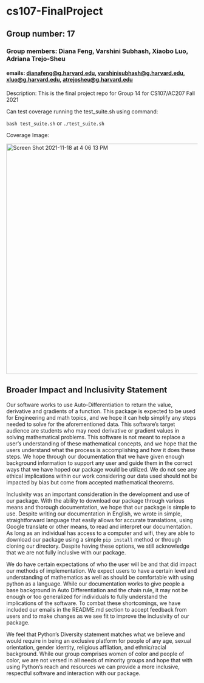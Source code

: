 # cs107-FinalProject
## Group number: 17

### Group members: Diana Feng, Varshini Subhash, Xiaobo Luo, Adriana Trejo-Sheu
#### emails: dianafeng@g.harvard.edu, varshinisubhash@g.harvard.edu, xluo@g.harvard.edu, atrejosheu@g.harvard.edu

Description: This is the final project repo for Group 14 for CS107/AC207 Fall 2021

Can test coverage running the test_suite.sh using command:  

`bash test_suite.sh`
or
`./test_suite.sh`


Coverage Image: 

<img width="605" alt="Screen Shot 2021-11-18 at 4 06 13 PM" src="https://user-images.githubusercontent.com/89878381/142497194-47a0c252-f784-40dd-878e-052a8f56c5ad.png">



## Broader Impact and Inclusivity Statement

Our software works to use Auto-Differentiation to return the value, derivative and gradients of a function. This package is expected to be used for Engineering and math topics, and we hope it can help simplify any steps needed to solve for the aforementioned data. This software’s target audience are students who may need derivative or gradient values in solving mathematical problems.  This software is not meant to replace a user’s understanding of these mathematical concepts, and we hope that the users understand what the process is accomplishing and how it does these steps. We hope through our documentation that we have given enough background information to support any user and guide them in the correct ways that we have hoped our package would be utilized. We do not see any ethical implications within our work considering our data used should not be impacted by bias but come from accepted mathematical theorems.

Inclusivity was an important consideration in the development and use of our package. With the ability to download our package through various means and thorough documentation, we hope that our package is simple to use. Despite writing our documentation in English, we wrote in simple, straightforward language that easily allows for accurate translations, using Google translate or other means, to read and interpret our documentation. As long as an individual has access to a computer and wifi, they are able to download our package using a simple `pip install` method or through cloning our directory. Despite having these options, we still acknowledge that we are not fully inclusive with our package. 
    
   We do have certain expectations of who the user will be and that did impact our methods of implementation. We expect users to have a certain level and understanding of mathematics as well as should be comfortable with using python as a language. While our documentation works to give people a base background in Auto Differentiation and the chain rule, it may not be enough or too generalized for individuals to fully understand the implications of the software. To combat these shortcomings, we have included our emails in the README.md section to accept feedback from users and to make changes as we see fit to improve the inclusivity of our package. 
    
   We feel that Python’s Diversity statement matches what we believe and would require in being an exclusive platform for people of any age, sexual orientation, gender identity, religious affliation, and ethnic/racial background. While our group comprises women of color and people of color, we are not versed in all needs of minority groups and hope that with using Python’s reach and resources we can provide a more inclusive, respectful software and interaction with our package. 


